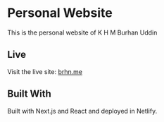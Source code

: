 # Personal Website

This is the personal website of K H M Burhan Uddin

## Live

Visit the live site: [brhn.me](https://www.brhn.me)

## Built With

Built with Next.js and React and deployed in Netlify.